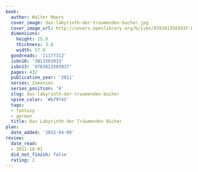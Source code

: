 ```yaml
---
book:
  author: Walter Moers
  cover_image: das-labyrinth-der-traumenden-bucher.jpg
  cover_image_url: http://covers.openlibrary.org/b/isbn/9783813503937-L.jpg
  dimensions:
    height: 25.0
    thickness: 3.8
    width: 17.9
  goodreads: '11177312'
  isbn10: '3813503933'
  isbn13: '9783813503937'
  pages: 432
  publication_year: '2011'
  series: Zamonien
  series_position: '6'
  slug: das-labyrinth-der-traumenden-bucher
  spine_color: '#bf9f45'
  tags:
  - fantasy
  - german
  title: Das Labyrinth der Träumenden Bücher
plan:
  date_added: '2015-04-09'
review:
  date_read:
  - 2011-10-01
  did_not_finish: false
  rating: 2
---
```

